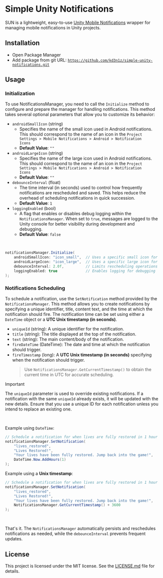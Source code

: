 # Simple Unity Notifications

SUN is a lightweight, easy-to-use [Unity Mobile Notifications](https://github.com/Unity-Technologies/com.unity.mobile.notifications) wrapper for managing mobile notifications in Unity projects.

## Installation

-   Open Package Manager
-   Add package from git URL:
    <code>https://github.com/kd3n1z/simple-unity-notifications.git</code>

## Usage

### Initialization

To use NotificationsManager, you need to call the <code>Initialize</code> method to configure and prepare the manager for handling notifications. This method takes several optional parameters that allow you to customize its behavior:

-   <code>androidSmallIcon</code> (string)
    -   Specifies the name of the small icon used in Android notifications. This should correspond to the name of an icon in the <code>Project Settings > Mobile Notifications > Android > Notification Icons</code>
    -   **Default Value**: <code>""</code>
-   <code>androidLargeIcon</code> (string)
    -   Specifies the name of the large icon used in Android notifications. This should correspond to the name of an icon in the <code>Project Settings > Mobile Notifications > Android > Notification Icons</code>
    -   **Default Value**: <code>""</code>
-   <code>debounceInterval</code> (float)
    -   The time interval (in seconds) used to control how frequently notifications are rescheduled and saved. This helps reduce the overhead of scheduling notifications in quick succession.
    -   **Default Value**: <code>1</code>
-   <code>loggingEnabled</code> (bool)
    -   A flag that enables or disables debug logging within the <code>NotificationsManager</code>. When set to <code>true</code>, messages are logged to the Unity console for better visibility during development and debugging.
    -   **Default Value**: <code>false</code>

<br/>

```csharp
notificationsManager.Initialize(
    androidSmallIcon: "icon_small",  // Uses a specific small icon for Android
    androidLargeIcon: "icon_large",  // Uses a specific large icon for Android
    debounceInterval: 2.0f,          // Limits rescheduling operations to once every 2 seconds
    loggingEnabled: true             // Enables logging for debugging
);
```

### Notifications Scheduling

To schedule a notification, use the <code>SetNotification</code> method provided by the <code>NotificationsManager</code>. This method allows you to create notifications by specifying a unique identifier, title, content text, and the time at which the notification should fire. The notification time can be set using either a <code>DateTime</code> object or a **UTC Unix timestamp (in seconds)**.

-   <code>uniqueId</code> (string): A unique identifier for the notification.
-   <code>title</code> (string): The title displayed at the top of the notification.
-   <code>text</code> (string): The main content/body of the notification.
-   <code>fireDateTime</code> (DateTime): The date and time at which the notification should trigger.
-   <code>fireTimestamp</code> (long): A **UTC Unix timestamp (in seconds)** specifying when the notification should trigger.
    > Use <code>NotificationsManager.GetCurrentTimestamp()</code> to obtain the current time in UTC for accurate scheduling.

> [!IMPORTANT]
> The <code>uniqueId</code> parameter is used to override existing notifications. If a notification with the same <code>uniqueId</code> already exists, it will be updated with the new details. Ensure that you use a unique ID for each notification unless you intend to replace an existing one.

<br/>

Example using <code>DateTime</code>:

```csharp
// Schedule a notification for when lives are fully restored in 1 hour
notificationsManager.SetNotification(
    "lives_restored",
    "Lives Restored!",
    "Your lives have been fully restored. Jump back into the game!",
    DateTime.Now.AddHours(1)
);
```

Example using a **Unix timestamp**:

```csharp
// Schedule a notification for when lives are fully restored in 1 hour (3600 seconds)
notificationsManager.SetNotification(
    "lives_restored",
    "Lives Restored!",
    "Your lives have been fully restored. Jump back into the game!",
    NotificationsManager.GetCurrentTimestamp() + 3600
);
```

<br/>

That's it. The <code>NotificationsManager</code> automatically persists and reschedules notifications as needed, while the <code>debounceInterval</code> prevents frequent updates.

## License

This project is licensed under the MIT license. See the [LICENSE.md](LICENSE.md) file for details.
